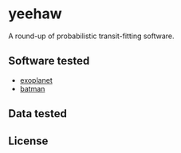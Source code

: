 # yeehaw

A round-up of probabilistic transit-fitting software.

## Software tested
* [exoplanet](https://github.com/exoplanet-dev/exoplanet)
* [batman](https://github.com/lkreidberg/batman)

## Data tested

## License

